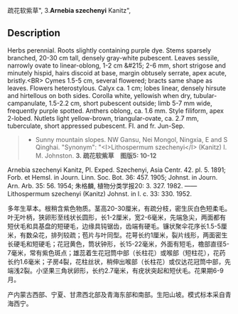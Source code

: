 疏花软紫草",
3.**Arnebia szechenyi** Kanitz",

## Description
Herbs perennial. Roots slightly containing purple dye. Stems sparsely branched, 20-30 cm tall, densely gray-white pubescent. Leaves sessile, narrowly ovate to linear-oblong, 1-2 cm &amp;#215; 2-6 mm, short strigose and minutely hispid, hairs discoid at base, margin obtusely serrate, apex acute, bristly.&lt;BR&gt; Cymes 1.5-5 cm, several flowered; bracts same shape as leaves. Flowers heterostylous. Calyx ca. 1 cm; lobes linear, densely hirsute and hirtellous on both sides. Corolla white, yellowish when dry, tubular-campanulate, 1.5-2.2 cm, short pubescent outside; limb 5-7 mm wide, frequently purple spotted. Anthers oblong, ca. 1.6 mm. Style filiform, apex 2-lobed. Nutlets light yellow-brown, triangular-ovate, ca. 2.7 mm, tuberculate, short appressed pubescent. Fl. and fr. Jun-Sep.

> * Sunny mountain slopes. NW Gansu, Nei Mongol, Ningxia, E and S Qinghai.
  "Synonym": "&lt;I&gt;Lithospermum szechenyi&lt;/I&gt; (Kanitz) I. M. Johnston.
**3. 疏花软紫草　图版5: 10-12**

Arnebia szechenyi Kanitz, Pl. Exped. Szechenyi, Asia Centr. 42. pl. 5. 1891; Forb. et Hemsl. in Journ. Linn. Soc. Bot. 36: 457. 1905; Johnst. in Journ. Arn. Arb. 35: 56. 1954; 朱格麟, 植物分类学报20: 3. 327. 1982. ——Lithospermum szechenyi (Kanitz) Johnst. in l. c. 33: 330. 1952.

多年生草本。根稍含紫色物质。茎高20-30厘米，有疏分枝，密生灰白色短柔毛。叶无叶柄，狭卵形至线状长圆形，长1-2厘米，宽2-6毫米，先端急尖，两面都有短伏毛和具基盘的短硬毛，边缘具钝锯齿，齿端有硬毛。镰状聚伞花序长1.5-5厘米，有数朵花，排列较疏；苞片与叶同型。花萼长约1厘米，裂片线形，两面密生长硬毛和短硬毛；花冠黄色，筒状钟形，长15-22毫米，外面有短毛，檐部直径5-7毫米，常有紫色斑点；雄蕊着生花冠筒中部（长柱花）或喉部（短柱花），花药长约1.6毫米；子房4裂，花柱丝状，稍伸出喉部（长柱花）或仅达花冠筒中部，先端浅2裂。小坚果三角状卵形，长约2.7毫米，有疣状突起和短伏毛。花果期6-9月。

产内蒙古西部、宁夏、甘肃西北部及青海东部和南部。生阳山坡。模式标本采自青海西宁。
